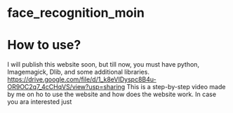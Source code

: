 # face_recognition_moin
# How to use?
I will publish this website soon, but till now, you must have python, Imagemagick, Dlib, and some additional libraries.
https://drive.google.com/file/d/1_k8eVIDyspc8B4u-OR9OC2q7_4cCHqVS/view?usp=sharing
This is a step-by-step video made by me on ho to use the website and how does the website work. In case you ara interested just 
